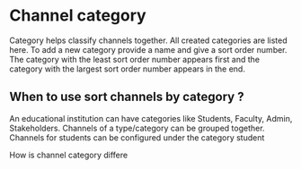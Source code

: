 # Channel category

Category helps classify channels together. All created categories are listed here. To add a new category provide a name and give a sort order number. 
The category with the least sort order number appears first and the category with the largest sort order number appears in the end.

## When to use sort channels by category ?
An educational institution can have categories like Students, Faculty, Admin, Stakeholders. Channels of a type/category can be grouped together. Channels for students can be configured under the category student 

How is channel category differe
<!--stackedit_data:
eyJoaXN0b3J5IjpbLTIwMTQ3NjA4MTksMjA0MDEzNjkyNF19
-->